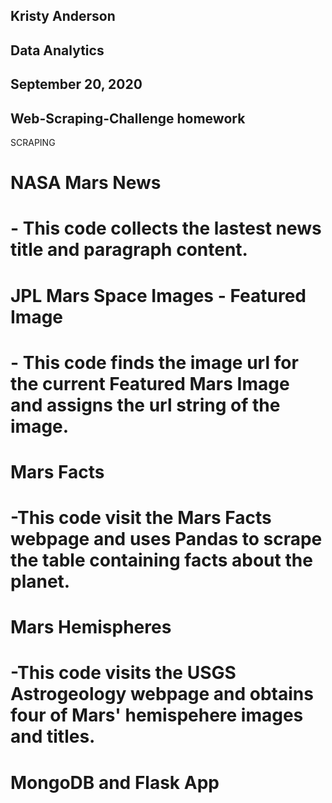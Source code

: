 ## Kristy Anderson
## Data Analytics
## September 20, 2020
## Web-Scraping-Challenge homework

SCRAPING

# NASA Mars News
# - This code collects the lastest news title and paragraph content.


# JPL Mars Space Images - Featured Image
# - This code finds the image url for the current Featured Mars Image and assigns the url string of the image.


# Mars Facts
# -This code visit the Mars Facts webpage and uses Pandas to scrape the table containing facts about the planet.


# Mars Hemispheres
# -This code visits the USGS Astrogeology webpage and obtains four of Mars' hemispehere images and titles.


# MongoDB and Flask App